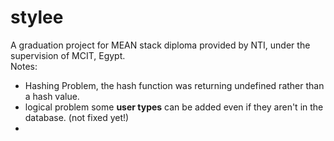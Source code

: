 # stylee
A graduation project for MEAN stack diploma provided by NTI, under the supervision of MCIT, Egypt.
<br> Notes:
- Hashing Problem, the hash function was returning undefined rather than a hash value.
- logical problem some __user types__ can be added even if they aren't in the database. (not fixed yet!)
- 
